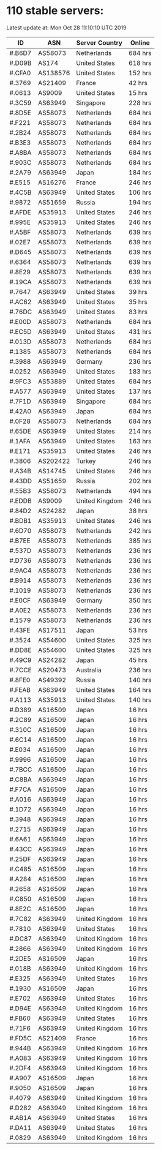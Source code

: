 # 110 stable servers:

Latest update at: Mon Oct 28 11:10:10 UTC 2019

| ID | ASN | Server Country | Online |
| -- | --- | -------------- | ------ |
| #.B6D7 | AS58073 | Netherlands | 684 hrs |
| #.D09B | AS174 | United States | 618 hrs |
| #.CFA0 | AS138576 | United States | 152 hrs |
| #.3769 | AS21409 | France | 42 hrs |
| #.0613 | AS9009 | United States | 15 hrs |
| #.3C59 | AS63949 | Singapore | 228 hrs |
| #.8D5E | AS58073 | Netherlands | 684 hrs |
| #.F221 | AS58073 | Netherlands | 684 hrs |
| #.2B24 | AS58073 | Netherlands | 684 hrs |
| #.B3E3 | AS58073 | Netherlands | 684 hrs |
| #.A8BA | AS58073 | Netherlands | 684 hrs |
| #.903C | AS58073 | Netherlands | 684 hrs |
| #.2A79 | AS63949 | Japan | 184 hrs |
| #.E515 | AS16276 | France | 246 hrs |
| #.4C5B | AS63949 | United States | 106 hrs |
| #.9872 | AS51659 | Russia | 194 hrs |
| #.AFDE | AS35913 | United States | 246 hrs |
| #.995E | AS35913 | United States | 246 hrs |
| #.A5BF | AS58073 | Netherlands | 639 hrs |
| #.02E7 | AS58073 | Netherlands | 639 hrs |
| #.D645 | AS58073 | Netherlands | 639 hrs |
| #.6364 | AS58073 | Netherlands | 639 hrs |
| #.8E29 | AS58073 | Netherlands | 639 hrs |
| #.19CA | AS58073 | Netherlands | 639 hrs |
| #.7647 | AS63949 | United States | 39 hrs |
| #.AC62 | AS63949 | United States | 35 hrs |
| #.76DC | AS63949 | United States | 83 hrs |
| #.E00D | AS58073 | Netherlands | 684 hrs |
| #.EC5D | AS63949 | United States | 431 hrs |
| #.013D | AS58073 | Netherlands | 684 hrs |
| #.1385 | AS58073 | Netherlands | 684 hrs |
| #.3988 | AS63949 | Germany | 236 hrs |
| #.0252 | AS63949 | United States | 183 hrs |
| #.9FC3 | AS53889 | United States | 684 hrs |
| #.A577 | AS63949 | United States | 137 hrs |
| #.7F1D | AS63949 | Singapore | 684 hrs |
| #.42A0 | AS63949 | Japan | 684 hrs |
| #.0F28 | AS58073 | Netherlands | 684 hrs |
| #.65DE | AS63949 | United States | 214 hrs |
| #.1AFA | AS63949 | United States | 163 hrs |
| #.E171 | AS35913 | United States | 246 hrs |
| #.3806 | AS202422 | Turkey | 246 hrs |
| #.A34B | AS14745 | United States | 246 hrs |
| #.43DD | AS51659 | Russia | 202 hrs |
| #.55B3 | AS58073 | Netherlands | 494 hrs |
| #.EDDB | AS9009 | United Kingdom | 246 hrs |
| #.84D2 | AS24282 | Japan | 38 hrs |
| #.BDB1 | AS35913 | United States | 246 hrs |
| #.6D70 | AS58073 | Netherlands | 242 hrs |
| #.B7EE | AS58073 | Netherlands | 385 hrs |
| #.537D | AS58073 | Netherlands | 236 hrs |
| #.D736 | AS58073 | Netherlands | 236 hrs |
| #.9AC4 | AS58073 | Netherlands | 236 hrs |
| #.B914 | AS58073 | Netherlands | 236 hrs |
| #.1019 | AS58073 | Netherlands | 236 hrs |
| #.E0CF | AS63949 | Germany | 350 hrs |
| #.A0E2 | AS58073 | Netherlands | 236 hrs |
| #.1579 | AS58073 | Netherlands | 236 hrs |
| #.43FE | AS17511 | Japan | 53 hrs |
| #.3524 | AS54600 | United States | 325 hrs |
| #.DD8E | AS54600 | United States | 325 hrs |
| #.49C9 | AS24282 | Japan | 45 hrs |
| #.7CCE | AS20473 | Australia | 236 hrs |
| #.8FE0 | AS49392 | Russia | 140 hrs |
| #.FEAB | AS63949 | United States | 164 hrs |
| #.A113 | AS35913 | United States | 140 hrs |
| #.D389 | AS16509 | Japan | 16 hrs |
| #.2C89 | AS16509 | Japan | 16 hrs |
| #.310C | AS16509 | Japan | 16 hrs |
| #.6C14 | AS16509 | Japan | 16 hrs |
| #.E034 | AS16509 | Japan | 16 hrs |
| #.9996 | AS16509 | Japan | 16 hrs |
| #.7BCC | AS16509 | Japan | 16 hrs |
| #.C8BA | AS63949 | Japan | 16 hrs |
| #.F7CA | AS16509 | Japan | 16 hrs |
| #.A016 | AS63949 | Japan | 16 hrs |
| #.1D72 | AS63949 | Japan | 16 hrs |
| #.3948 | AS63949 | Japan | 16 hrs |
| #.2715 | AS63949 | Japan | 16 hrs |
| #.6A61 | AS63949 | Japan | 16 hrs |
| #.43CC | AS63949 | Japan | 16 hrs |
| #.25DF | AS63949 | Japan | 16 hrs |
| #.C485 | AS16509 | Japan | 16 hrs |
| #.A284 | AS16509 | Japan | 16 hrs |
| #.2658 | AS16509 | Japan | 16 hrs |
| #.C850 | AS16509 | Japan | 16 hrs |
| #.8E2C | AS16509 | Japan | 16 hrs |
| #.7C82 | AS63949 | United Kingdom | 16 hrs |
| #.7810 | AS63949 | United States | 16 hrs |
| #.DC87 | AS63949 | United Kingdom | 16 hrs |
| #.2866 | AS63949 | United Kingdom | 16 hrs |
| #.2DE5 | AS16509 | Japan | 16 hrs |
| #.018B | AS63949 | United Kingdom | 16 hrs |
| #.E325 | AS63949 | United States | 16 hrs |
| #.1930 | AS16509 | Japan | 16 hrs |
| #.E702 | AS63949 | United States | 16 hrs |
| #.D94E | AS63949 | United Kingdom | 16 hrs |
| #.FB60 | AS63949 | United States | 16 hrs |
| #.71F6 | AS63949 | United Kingdom | 16 hrs |
| #.FD5C | AS21409 | France | 16 hrs |
| #.944B | AS63949 | United Kingdom | 16 hrs |
| #.A083 | AS63949 | United Kingdom | 16 hrs |
| #.2DF4 | AS63949 | United Kingdom | 16 hrs |
| #.A907 | AS16509 | Japan | 16 hrs |
| #.9050 | AS16509 | Japan | 16 hrs |
| #.4079 | AS63949 | United Kingdom | 16 hrs |
| #.D282 | AS63949 | United Kingdom | 16 hrs |
| #.AB1A | AS63949 | United States | 16 hrs |
| #.DA11 | AS63949 | United States | 16 hrs |
| #.0829 | AS63949 | United Kingdom | 16 hrs |

